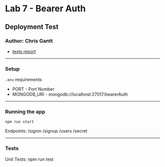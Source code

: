 # Lab 7 - Bearer Auth

## Deployment Test

### Author: Chris Gantt

- [tests report](https://github.com/ganttArt/bearer-auth/actions)

---

### Setup

`.env` requirements

- PORT - Port Number
- MONGODB_URI - mongodb://localhost:27017/bearerAuth

---

### Running the app

`npm run start`

Endpoints: /signin /signup /users /secret

---

### Tests

Unit Tests: npm run test
